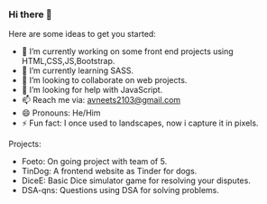 ### Hi there 👋

Here are some ideas to get you started:

- 🔭 I’m currently working on some front end projects using HTML,CSS,JS,Bootstrap.
- 🌱 I’m currently learning SASS.
- 👯 I’m looking to collaborate on web projects.
- 🤔 I’m looking for help with JavaScript.
- 📫 Reach me via: avneets2103@gmail.com
- 😄 Pronouns: He/Him
- ⚡ Fun fact: I once used to landscapes, now i capture it in pixels. 

Projects:
- Foeto: On going project with team of 5.
- TinDog: A frontend website as Tinder for dogs.
- DiceE: Basic Dice simulator game for resolving your disputes.
- DSA-qns: Questions using DSA for solving problems.

